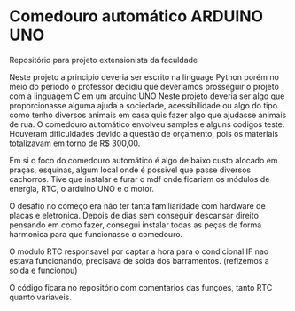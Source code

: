 # Comedouro automático ARDUINO UNO
Repositório para projeto extensionista da faculdade

Neste projeto a principio deveria ser escrito na linguage Python porém no meio do periodo
o professor decidiu que deveriamos prosseguir o projeto com a linguagem C em um arduino UNO
Neste projeto deveria ser algo que proporcionasse alguma ajuda a sociedade, acessibilidade
ou algo do tipo.
como tenho diversos animais em casa quis fazer algo que ajudasse animais de rua.
O comedouro automático envolveu samples e alguns codigos teste.
Houveram dificuldades devido a questão de orçamento, pois os materiais totalizavam em torno de R$ 300,00.

Em si o foco do comedouro automático é algo de baixo custo alocado em praças, esquinas, 
algum local onde é possivel que passe diversos cachorros.
Tive que instalar e furar o mdf onde ficariam os módulos de energia, RTC, o arduino UNO e o motor.

O desafio no começo era não ter tanta familiaridade com hardware de placas e eletronica.
Depois de dias sem conseguir descansar direito pensando em como fazer, consegui instalar todas as peças 
de forma harmonica para que funcionasse o comedouro.

O modulo RTC responsavel por captar a hora para o condicional IF nao estava funcionando, precisava de solda dos barramentos.
(refizemos a solda  e funcionou)

O código ficara no repositório com comentarios das funçoes, tanto RTC quanto variaveis.





